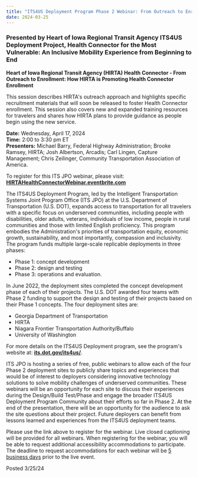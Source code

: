 ```yaml
---
title: "ITS4US Deployment Program Phase 2 Webinar: From Outreach to Enrollment: How HIRTA is Promoting Health Connector Enrollment"
date: 2024-03-25
---
```


### Presented by Heart of Iowa Regional Transit Agency ITS4US Deployment Project, Health Connector for the Most Vulnerable: An Inclusive Mobility Experience from Beginning to End

**Heart of Iowa Regional Transit Agency (HIRTA) Health Connector - From Outreach to Enrollment: How HIRTA is Promoting Health Connector Enrollment**

This session describes HIRTA's outreach approach and highlights specific recruitment materials that will soon be released to foster Health Connector enrollment. This session also covers new and expanded training resources for travelers and shares how HIRTA plans to provide guidance as people begin using the new service.

**Date:** Wednesday, April 17, 2024  
**Time:** 2:00 to 3:30 pm ET  
**Presenters:** Michael Barry, Federal Highway Administration; Brooke Ramsey, HIRTA; Josh Albertson, Arcadis; Carl Lingen, Capture Management; Chris Zeilinger, Community Transportation Association of America.

To register for this ITS JPO webinar, please visit: [**HIRTAHealthConnectorWebinar.eventbrite.com**](https://www.eventbrite.com/e/its4us-deployment-program-phase-2-webinar-hirta-health-connector-registration-867628960577?aff=oddtdtcreator)

The ITS4US Deployment Program, led by the Intelligent Transportation Systems Joint Program Office (ITS JPO) at the U.S. Department of Transportation (U.S. DOT), expands access to transportation for all travelers with a specific focus on underserved communities, including people with disabilities, older adults, veterans, individuals of low income, people in rural communities and those with limited English proficiency. This program embodies the Administration's priorities of transportation equity, economic growth, sustainability, and most importantly, compassion and inclusivity. The program funds multiple large-scale replicable deployments in three phases:

-   Phase 1: concept development
-   Phase 2: design and testing
-   Phase 3: operations and evaluation.

In June 2022, the deployment sites completed the concept development phase of each of their projects. The U.S. DOT awarded four teams with Phase 2 funding to support the design and testing of their projects based on their Phase 1 concepts. The four deployment sites are:

-   Georgia Department of Transportation
-   HIRTA
-   Niagara Frontier Transportation Authority/Buffalo
-   University of Washington

For more details on the ITS4US Deployment program, see the program's website at: [**its.dot.gov/its4us/**](https://www.its.dot.gov/its4us/index.htm).

ITS JPO is hosting a series of free, public webinars to allow each of the four Phase 2 deployment sites to publicly share topics and experiences that would be of interest to deployers considering innovative technology solutions to solve mobility challenges of underserved communities. These webinars will be an opportunity for each site to discuss their experiences during the Design/Build Test/Phase and engage the broader ITS4US Deployment Program Community about their efforts so far in Phase 2. At the end of the presentation, there will be an opportunity for the audience to ask the site questions about their project. Future deployers can benefit from lessons learned and experiences from the ITS4US deployment teams.

Please use the link above to register for the webinar. Live closed captioning will be provided for all webinars. When registering for the webinar, you will be able to request additional accessibility accommodations to participate. The deadline to request accommodations for each webinar will be <u>5 business days</u> prior to the live event.

Posted 3/25/24

